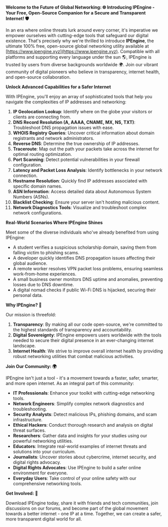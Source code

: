 **Welcome to the Future of Global Networking: 🌐 Introducing IPEngine - Your Free, Open-Source Companion for a Secure and Transparent Internet! 🛡️**

In an era where online threats lurk around every corner, it's imperative we empower ourselves with cutting-edge tools that safeguard our digital existence. That's precisely why we're thrilled to introduce **IPEngine**, the ultimate 100% free, open-source global networking utility available at [https://www.ipengine.xyz](https://www.ipengine.xyz). Compatible with all platforms and supporting every language under the sun 🌎, IPEngine is trusted by users from diverse backgrounds worldwide 🌍. Join our vibrant community of digital pioneers who believe in transparency, internet health, and open-source collaboration.

**Unlock Advanced Capabilities for a Safer Internet**

With IPEngine, you'll enjoy an array of sophisticated tools that help you navigate the complexities of IP addresses and networking:

1.  **IP Geolocation Lookup**: Identify where on the globe your visitors or clients are connecting from.
2.  **DNS Record Resolution (A, AAAA, CNAME, MX, NS, TXT)**: Troubleshoot DNS propagation issues with ease.
3.  **WHOIS Registry Queries**: Uncover critical information about domain registrants and network administrators.
4.  **Reverse DNS**: Determine the true ownership of IP addresses.
5.  **Traceroute**: Map out the path your packets take across the internet for optimal routing optimization.
6.  **Port Scanning**: Detect potential vulnerabilities in your firewall configuration.
7.  **Latency and Packet Loss Analysis**: Identify bottlenecks in your network connection.
8.  **Hostname Resolution**: Quickly find IP addresses associated with specific domain names.
9.  **ASN Information**: Access detailed data about Autonomous System Numbers (ASNs).
10. **Blacklist Checking**: Ensure your server isn't hosting malicious content.
11. **Network Diagnostics Tools**: Visualize and troubleshoot complex network configurations.

**Real-World Scenarios Where IPEngine Shines**

Meet some of the diverse individuals who've already benefited from using IPEngine:

*   A student verifies a suspicious scholarship domain, saving them from falling victim to phishing scams.
*   A developer quickly identifies DNS propagation issues affecting their global audience.
*   A remote worker resolves VPN packet loss problems, ensuring seamless work-from-home experiences.
*   A small business owner monitors DNS uptime and anomalies, preventing losses due to DNS downtime.
*   A digital nomad checks if public Wi-Fi DNS is hijacked, securing their personal data.

**Why IPEngine? 🤔**

Our mission is threefold:

1.  **Transparency**: By making all our code open-source, we're committed to the highest standards of transparency and accountability.
2.  **Digital Sovereignty**: IPEngine empowers users worldwide with the tools needed to secure their digital presence in an ever-changing internet landscape.
3.  **Internet Health**: We strive to improve overall internet health by providing robust networking utilities that combat malicious activities.

**Join Our Community: 🌍**

IPEngine isn't just a tool - it's a movement towards a faster, safer, smarter, and more open internet. As an integral part of this community:

*   **IT Professionals**: Enhance your toolkit with cutting-edge networking tools.
*   **Network Engineers**: Simplify complex network diagnostics and troubleshooting.
*   **Security Analysts**: Detect malicious IPs, phishing domains, and scam infrastructure.
*   **Ethical Hackers**: Conduct thorough research and analysis on digital threat surfaces.
*   **Researchers**: Gather data and insights for your studies using our powerful networking utilities.
*   **Educators**: Integrate real-world examples of internet threats and solutions into your curriculum.
*   **Journalists**: Uncover stories about cybercrime, internet security, and digital rights advocacy.
*   **Digital Rights Advocates**: Use IPEngine to build a safer online environment for everyone.
*   **Everyday Users**: Take control of your online safety with our comprehensive networking tools.

**Get Involved: 🚀**

Download IPEngine today, share it with friends and tech communities, join discussions on our forums, and become part of the global movement towards a better internet - one IP at a time. Together, we can create a safer, more transparent digital world for all.